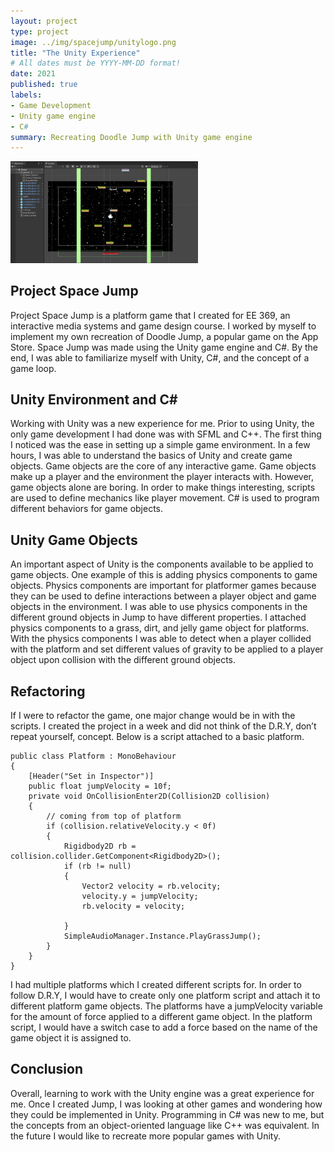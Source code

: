 ```yaml
---
layout: project
type: project
image: ../img/spacejump/unitylogo.png
title: "The Unity Experience"
# All dates must be YYYY-MM-DD format!
date: 2021
published: true
labels:
- Game Development 
- Unity game engine
- C#
summary: Recreating Doodle Jump with Unity game engine 
---
```


<img width="300px" class="rounded float-start pe-4" src="../img/spacejump/spacejumpscenecapture.png">

## Project Space Jump

Project Space Jump is a platform game that I created for EE 369, an interactive media systems and game design course. I worked by myself to implement my own recreation of Doodle Jump, a popular game on the App Store. Space Jump was made using the Unity game engine and C#. By the end, I was able to familiarize myself with Unity, C#, and the concept of a game loop.


## Unity Environment and C#

Working with Unity was a new experience for me. Prior to using Unity, the only game development I had done was with SFML and C++. The first thing I noticed was the ease in setting up a simple game environment. In a few hours, I was able to understand the basics of Unity and create game objects. Game objects are the core of any interactive game. Game objects make up a player and the environment the player interacts with. However, game objects alone are boring. In order to make things interesting, scripts are used to define mechanics like player movement. C# is used to program different behaviors for game objects.


## Unity Game Objects
An important aspect of Unity is the components available to be applied to game objects. One example of this is adding physics components to game objects. Physics components are important for platformer games because they can be used to define interactions between a player object and game objects in the environment. I was able to use physics components in the different ground objects in Jump to have different properties. I attached physics components to a grass, dirt, and jelly game object for platforms. With the physics components I was able to detect when a player collided with the platform and set different values of gravity to be applied to a player object upon collision with the different ground objects.


## Refactoring 
If I were to refactor the game, one major change would be in with the scripts. I created the project in a week and did not think of the D.R.Y, don’t repeat yourself, concept. Below is a script attached to a basic platform.

```
public class Platform : MonoBehaviour
{
    [Header("Set in Inspector")]
    public float jumpVelocity = 10f;
    private void OnCollisionEnter2D(Collision2D collision)
    {
        // coming from top of platform
        if (collision.relativeVelocity.y < 0f) 
        {
            Rigidbody2D rb = collision.collider.GetComponent<Rigidbody2D>();
            if (rb != null)
            {
                Vector2 velocity = rb.velocity;
                velocity.y = jumpVelocity;
                rb.velocity = velocity;

            }
            SimpleAudioManager.Instance.PlayGrassJump();
        }   
    }
}
```
I had multiple platforms which I created different scripts for. In order to follow D.R.Y, I would have to create only one platform script and attach it to different platform game objects. The platforms have a jumpVelocity variable for the amount of force applied to a different game object. In the platform script, I would have a switch case to add a force based on the name of the game object it is assigned to.

## Conclusion

Overall, learning to work with the Unity engine was a great experience for me. Once I created Jump, I was looking at other games and wondering how they could be implemented in Unity. Programming in C# was new to me, but the concepts from an object-oriented language like C++ was equivalent. In the future I would like to recreate more popular games with Unity. 